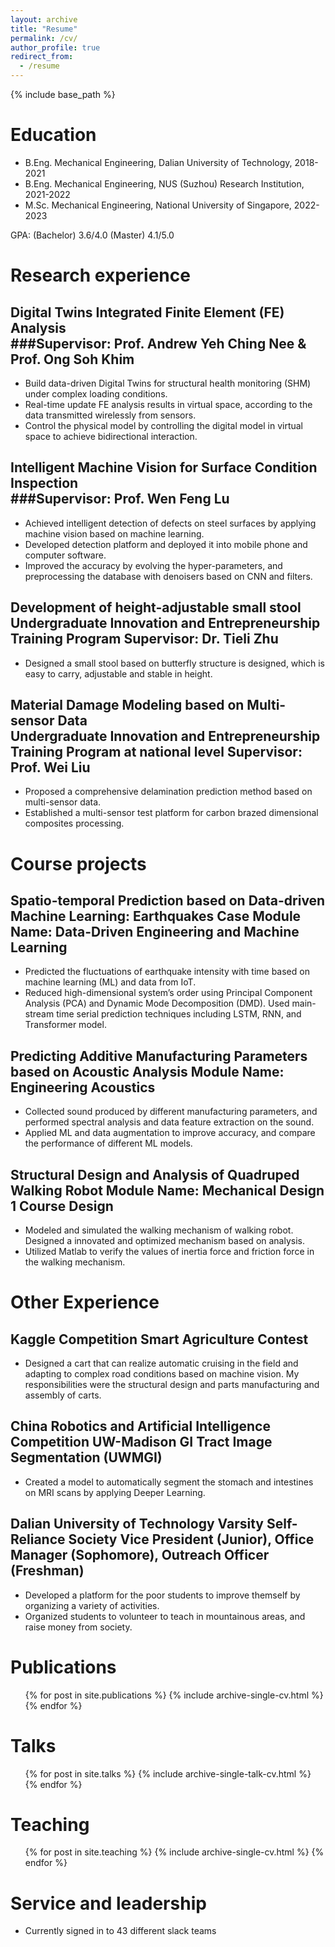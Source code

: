 ```yaml
---
layout: archive
title: "Resume"
permalink: /cv/
author_profile: true
redirect_from:
  - /resume
---
```


{% include base_path %}

Education
======
* B.Eng. Mechanical Engineering, Dalian University of Technology, 2018-2021
* B.Eng. Mechanical Engineering, NUS (Suzhou) Research Institution, 2021-2022
* M.Sc. Mechanical Engineering, National University of Singapore, 2022-2023

GPA: (Bachelor) 3.6/4.0 (Master) 4.1/5.0

Research experience
======

Digital Twins Integrated Finite Element (FE) Analysis        
###Supervisor: Prof. Andrew Yeh Ching Nee & Prof. Ong Soh Khim
------
  * Build data-driven Digital Twins for structural health monitoring (SHM) under complex loading conditions.
  * Real-time update FE analysis results in virtual space, according to the data transmitted wirelessly from sensors.
  * Control the physical model by controlling the digital model in virtual space to achieve bidirectional interaction.

Intelligent Machine Vision for Surface Condition Inspection        
###Supervisor: Prof. Wen Feng Lu
------
  * Achieved intelligent detection of defects on steel surfaces by applying machine vision based on machine learning.
  * Developed detection platform and deployed it into mobile phone and computer software.
  * Improved the accuracy by evolving the hyper-parameters, and preprocessing the database with denoisers based on CNN and filters.
  
Development of height-adjustable small stool   
Undergraduate Innovation and Entrepreneurship Training Program
Supervisor: Dr. Tieli Zhu
------
  * Designed a small stool based on butterfly structure is designed, which is easy to carry, adjustable and stable in height.

Material Damage Modeling based on Multi-sensor Data  
Undergraduate Innovation and Entrepreneurship Training Program at national level
Supervisor: Prof. Wei Liu
------
  * Proposed a comprehensive delamination prediction method based on multi-sensor data.
  * Established a multi-sensor test platform for carbon brazed dimensional composites processing.

Course projects
======

Spatio-temporal Prediction based on Data-driven Machine Learning: Earthquakes Case
Module Name: Data-Driven Engineering and Machine Learning
------
  * Predicted the fluctuations of earthquake intensity with time based on machine learning (ML) and data from IoT.
  * Reduced high-dimensional system’s order using Principal Component Analysis (PCA) and Dynamic Mode Decomposition (DMD). Used main-stream time serial prediction techniques including LSTM, RNN, and Transformer model.

Predicting Additive Manufacturing Parameters based on Acoustic Analysis
Module Name: Engineering Acoustics
------
  * Collected sound produced by different manufacturing parameters, and performed spectral analysis and data feature extraction on the sound.
  * Applied ML and data augmentation to improve accuracy, and compare the performance of different ML models.

Structural Design and Analysis of Quadruped Walking Robot
Module Name: Mechanical Design 1 Course Design
------
  * Modeled and simulated the walking mechanism of walking robot. Designed a innovated and optimized mechanism based on analysis.
  * Utilized Matlab to verify the values of inertia force and friction force in the walking mechanism.

Other Experience
======

Kaggle Competition
Smart Agriculture Contest
------
  * Designed a cart that can realize automatic cruising in the field and adapting to complex road conditions based on machine vision. My responsibilities were the structural design and parts manufacturing and assembly of carts.

China Robotics and Artificial Intelligence Competition
UW-Madison GI Tract Image Segmentation (UWMGI)
------
  * Created a model to automatically segment the stomach and intestines on MRI scans by applying Deeper Learning.

Dalian University of Technology Varsity Self-Reliance Society
Vice President (Junior), Office Manager (Sophomore), Outreach Officer (Freshman)
------
  * Developed a platform for the poor students to improve themself by organizing a variety of activities.
  * Organized students to volunteer to teach in mountainous areas, and raise money from society.

Publications
======
  <ul>{% for post in site.publications %}
    {% include archive-single-cv.html %}
  {% endfor %}</ul>
  
Talks
======
  <ul>{% for post in site.talks %}
    {% include archive-single-talk-cv.html %}
  {% endfor %}</ul>
  
Teaching
======
  <ul>{% for post in site.teaching %}
    {% include archive-single-cv.html %}
  {% endfor %}</ul>
  
Service and leadership
======
* Currently signed in to 43 different slack teams
